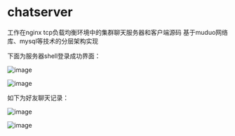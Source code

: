 # chatserver
工作在nginx tcp负载均衡环境中的集群聊天服务器和客户端源码 基于muduo网络库、mysql等技术的分层架构实现

下面为服务器shell登录成功界面：

![image](https://github.com/104lfk/chatserver/assets/92715092/d6c2fa67-4ce8-4a23-9b30-281dc9f89abc)

![image](https://github.com/104lfk/chatserver/assets/92715092/5659a23b-d726-4546-8fcb-1bbb66f3dcfd)

如下为好友聊天记录：

![image](https://github.com/104lfk/chatserver/assets/92715092/c1f93f5c-ebe8-4442-81ff-5027acba4c5f)

![image](https://github.com/104lfk/chatserver/assets/92715092/8d6837f1-1efe-4694-ba69-e62bd087c3c1)




